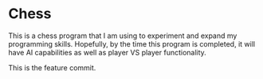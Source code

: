 Chess
=====

This is a chess program that I am using to experiment and expand my programming skills. Hopefully, by the time this program is completed, it will have AI capabilities as well as player VS player functionality.

This is the feature commit.


